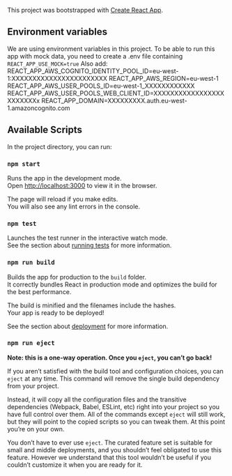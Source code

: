 This project was bootstrapped with [Create React App](https://github.com/facebook/create-react-app).

## Environment variables

We are using environment variables in this project.
To be able to run this app with mock data, you need to create a .env file containing `REACT_APP_USE_MOCK=true`
Also add:
REACT_APP_AWS_COGNITO_IDENTITY_POOL_ID=eu-west-1:XXXXXXXXXXXXXXXXXXXXXXX
REACT_APP_AWS_REGION=eu-west-1
REACT_APP_AWS_USER_POOLS_ID=eu-west-1_XXXXXXXXXXXX
REACT_APP_AWS_USER_POOLS_WEB_CLIENT_ID=XXXXXXXXXXXXXXXXXXXXXXXXx
REACT_APP_DOMAIN=XXXXXXXXX.auth.eu-west-1.amazoncognito.com

## Available Scripts

In the project directory, you can run:

### `npm start`

Runs the app in the development mode.<br>
Open [http://localhost:3000](http://localhost:3000) to view it in the browser.

The page will reload if you make edits.<br>
You will also see any lint errors in the console.

### `npm test`

Launches the test runner in the interactive watch mode.<br>
See the section about [running tests](https://facebook.github.io/create-react-app/docs/running-tests) for more information.

### `npm run build`

Builds the app for production to the `build` folder.<br>
It correctly bundles React in production mode and optimizes the build for the best performance.

The build is minified and the filenames include the hashes.<br>
Your app is ready to be deployed!

See the section about [deployment](https://facebook.github.io/create-react-app/docs/deployment) for more information.

### `npm run eject`

**Note: this is a one-way operation. Once you `eject`, you can’t go back!**

If you aren’t satisfied with the build tool and configuration choices, you can `eject` at any time. This command will remove the single build dependency from your project.

Instead, it will copy all the configuration files and the transitive dependencies (Webpack, Babel, ESLint, etc) right into your project so you have full control over them. All of the commands except `eject` will still work, but they will point to the copied scripts so you can tweak them. At this point you’re on your own.

You don’t have to ever use `eject`. The curated feature set is suitable for small and middle deployments, and you shouldn’t feel obligated to use this feature. However we understand that this tool wouldn’t be useful if you couldn’t customize it when you are ready for it.
